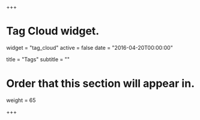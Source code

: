 +++
# Tag Cloud widget.
widget = "tag_cloud"
active = false
date = "2016-04-20T00:00:00"

title = "Tags"
subtitle = ""

# Order that this section will appear in.
weight = 65

+++
